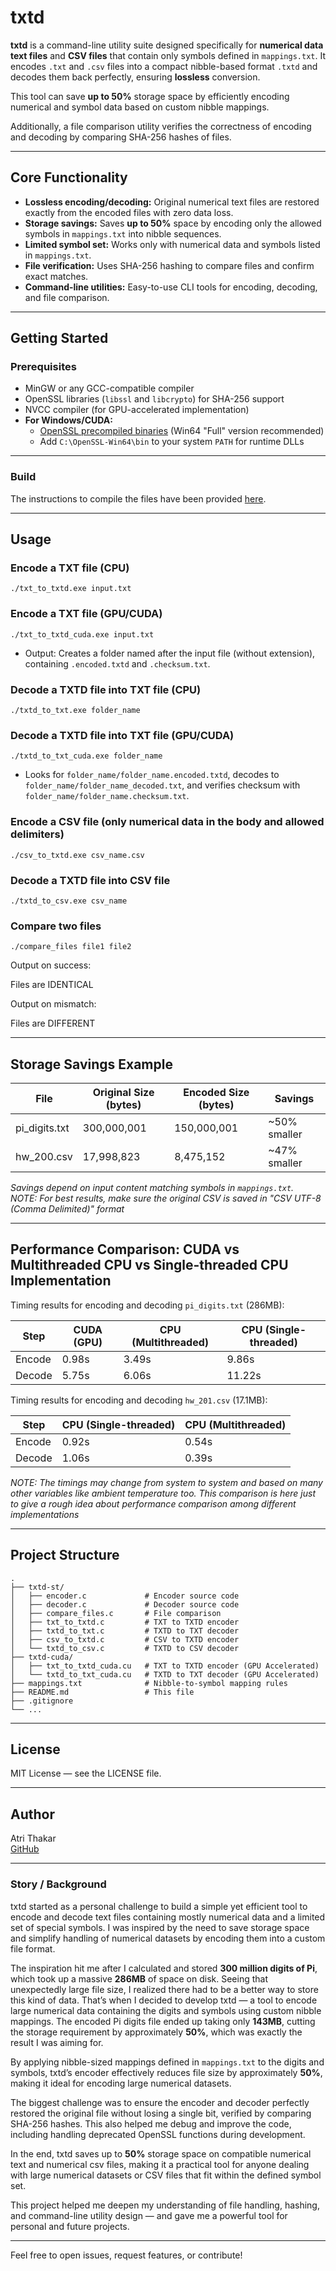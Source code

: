# txtd

**txtd** is a command-line utility suite designed specifically for **numerical data text files** and **CSV files** that contain only symbols defined in `mappings.txt`. It encodes `.txt` and `.csv` files into a compact nibble-based format `.txtd` and decodes them back perfectly, ensuring **lossless** conversion.

This tool can save **up to 50%** storage space by efficiently encoding numerical and symbol data based on custom nibble mappings.

Additionally, a file comparison utility verifies the correctness of encoding and decoding by comparing SHA-256 hashes of files.

---

## Core Functionality

- **Lossless encoding/decoding:** Original numerical text files are restored exactly from the encoded files with zero data loss.
- **Storage savings:** Saves **up to 50%** space by encoding only the allowed symbols in `mappings.txt` into nibble sequences.
- **Limited symbol set:** Works only with numerical data and symbols listed in `mappings.txt`.
- **File verification:** Uses SHA-256 hashing to compare files and confirm exact matches.
- **Command-line utilities:** Easy-to-use CLI tools for encoding, decoding, and file comparison.

---

## Getting Started

### Prerequisites

- MinGW or any GCC-compatible compiler  
- OpenSSL libraries (`libssl` and `libcrypto`) for SHA-256 support  
- NVCC compiler (for GPU-accelerated implementation)
- **For Windows/CUDA:**  
  - [OpenSSL precompiled binaries](https://slproweb.com/products/Win32OpenSSL.html) (Win64 "Full" version recommended)
  - Add `C:\OpenSSL-Win64\bin` to your system `PATH` for runtime DLLs

---

### Build

The instructions to compile the files have been provided [here](https://github.com/atrithakar/project_txtd/blob/main/MDs/BUILD.md).

---

## Usage

### Encode a TXT file (CPU)
```
./txt_to_txtd.exe input.txt
```

### Encode a TXT file (GPU/CUDA)
```
./txt_to_txtd_cuda.exe input.txt
```
- Output: Creates a folder named after the input file (without extension), containing `.encoded.txtd` and `.checksum.txt`.

### Decode a TXTD file into TXT file (CPU)
```
./txtd_to_txt.exe folder_name
```

### Decode a TXTD file into TXT file (GPU/CUDA)
```
./txtd_to_txt_cuda.exe folder_name
```
- Looks for `folder_name/folder_name.encoded.txtd`, decodes to `folder_name/folder_name_decoded.txt`, and verifies checksum with `folder_name/folder_name.checksum.txt`.

### Encode a CSV file (only numerical data in the body and allowed delimiters)
```
./csv_to_txtd.exe csv_name.csv
```

### Decode a TXTD file into CSV file
```
./txtd_to_csv.exe csv_name
```

### Compare two files

```
./compare_files file1 file2
```

Output on success:

Files are IDENTICAL

Output on mismatch:

Files are DIFFERENT

---

## Storage Savings Example

| File                | Original Size (bytes) | Encoded Size (bytes) | Savings     |
|---------------------|----------------------|---------------------|-------------|
| pi_digits.txt       | 300,000,001          | 150,000,001         | ~50% smaller |
| hw_200.csv          | 17,998,823           | 8,475,152           | ~47% smaller |


*Savings depend on input content matching symbols in `mappings.txt`.*<br>
*NOTE: For best results, make sure the original CSV is saved in "CSV UTF-8 (Comma Delimited)" format*

---

## Performance Comparison: CUDA vs Multithreaded CPU vs Single-threaded CPU Implementation

Timing results for encoding and decoding `pi_digits.txt` (286MB):

| Step   | CUDA (GPU) | CPU (Multithreaded) | CPU (Single-threaded) |
|--------|------------|----------------------|------------------------|
| Encode | 0.98s      | 3.49s                | 9.86s                  |
| Decode | 5.75s      | 6.06s                | 11.22s                 |


Timing results for encoding and decoding `hw_201.csv` (17.1MB):

| Step   | CPU (Single-threaded) | CPU (Multithreaded) |
|--------|----------------------|------------------------|
| Encode | 0.92s                | 0.54s                  |
| Decode | 1.06s                | 0.39s                  |

*NOTE: The timings may change from system to system and based on many other variables like ambient temperature too. This comparison is here just to give a rough idea about performance comparison among different implementations*

---

## Project Structure

```
.
├── txtd-st/
│   ├── encoder.c             # Encoder source code
│   ├── decoder.c             # Decoder source code
│   ├── compare_files.c       # File comparison
│   ├── txt_to_txtd.c         # TXT to TXTD encoder
│   ├── txtd_to_txt.c         # TXTD to TXT decoder
│   ├── csv_to_txtd.c         # CSV to TXTD encoder
│   └── txtd_to_csv.c         # TXTD to CSV decoder
├── txtd-cuda/
│   ├── txt_to_txtd_cuda.cu   # TXT to TXTD encoder (GPU Accelerated)
│   └── txtd_to_txt_cuda.cu   # TXTD to TXT decoder (GPU Accelerated)
├── mappings.txt              # Nibble-to-symbol mapping rules
├── README.md                 # This file
├── .gitignore
└── ...

```

---

## License

MIT License — see the LICENSE file.

---

## Author

Atri Thakar  
[GitHub](https://github.com/atrithakar)

---

### Story / Background

txtd started as a personal challenge to build a simple yet efficient tool to encode and decode text files containing mostly numerical data and a limited set of special symbols. I was inspired by the need to save storage space and simplify handling of numerical datasets by encoding them into a custom file format.

The inspiration hit me after I calculated and stored **300 million digits of Pi**, which took up a massive **286MB** of space on disk. Seeing that unexpectedly large file size, I realized there had to be a better way to store this kind of data. That’s when I decided to develop txtd — a tool to encode large numerical data containing the digits and symbols using custom nibble mappings. The encoded Pi digits file ended up taking only **143MB**, cutting the storage requirement by approximately **50%**, which was exactly the result I was aiming for.

By applying nibble-sized mappings defined in `mappings.txt` to the digits and symbols, txtd’s encoder effectively reduces file size by approximately **50%**, making it ideal for encoding large numerical datasets.

The biggest challenge was to ensure the encoder and decoder perfectly restored the original file without losing a single bit, verified by comparing SHA-256 hashes. This also helped me debug and improve the code, including handling deprecated OpenSSL functions during development.

In the end, txtd saves up to **50%** storage space on compatible numerical text and numerical csv files, making it a practical tool for anyone dealing with large numerical datasets or CSV files that fit within the defined symbol set.

This project helped me deepen my understanding of file handling, hashing, and command-line utility design — and gave me a powerful tool for personal and future projects.

---

Feel free to open issues, request features, or contribute!
